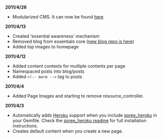 **2011/4/26**

* Modularized CMS. It can now be found [here](https://github.com/citrus/spree_essential_cms)


**2011/4/13**

* Created 'essential awareness' mechanism
* Removed blog from essentials core ([new blog repo is here](https://github.com/citrus/spree_essential_blog))
* Added top images to homepage 


**2011/4/12**

* Added content contexts for multiple contents per page
* Namespaced posts into blog/posts
* Added `<!-- more -->` tag to posts


**2011/4/4**

* Added Page Images and starting to remove resource_controller.


**2011/4/3**

* Automatically adds [Heroku](http://heroku.com) support when you include [spree_heroku](https://github.com/paxer/spree-heroku) in your Gemfile. Check the [spree_heroku readme](https://github.com/paxer/spree-heroku#readme) for full installation instructions.
* Creates default content when you create a new page.
